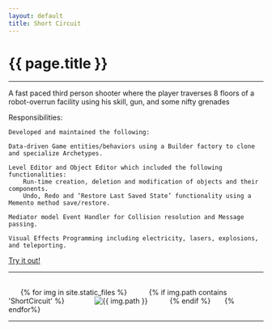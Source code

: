 ```yaml
---
layout: default
title: Short Circuit 
---
```

# {{ page.title }}

---

A fast paced third person shooter where the player traverses 8 floors of a robot-overrun facility using his skill, gun, and some nifty grenades

Responsibilities:

    Developed and maintained the following:

    Data-driven Game entities/behaviors using a Builder factory to clone and specialize Archetypes.

    Level Editor and Object Editor which included the following functionalities:
        Run-time creation, deletion and modification of objects and their components.
        Undo, Redo and ‘Restore Last Saved State’ functionality using a Memento method save/restore.

    Mediator model Event Handler for Collision resolution and Message passing.

    Visual Effects Programming including electricity, lasers, explosions, and teleporting.

[Try it out!](http://games.digipen.edu/games/shortcircuit)

---

<html>
    <div class="imageGrid">
        {% for img in site.static_files %}
            {% if img.path contains 'ShortCircuit' %}
                <img src="{{ img.path }}" alt="{{ img.path }}">
            {% endif %}
        {% endfor%}
    </div>
</html>

---
